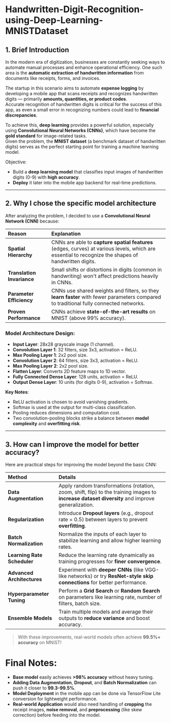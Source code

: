 # Handwritten-Digit-Recognition-using-Deep-Learning-MNISTDataset

## 1. **Brief Introduction**

In the modern era of digitization, businesses are constantly seeking ways to automate manual processes and enhance operational efficiency. One such area is the **automatic extraction of handwritten information** from documents like receipts, forms, and invoices.

The startup in this scenario aims to automate **expense logging** by developing a mobile app that scans receipts and recognizes handwritten digits — primarily **amounts, quantities, or product codes**.  
Accurate recognition of handwritten digits is critical for the success of this app, as even a small error in recognizing numbers could lead to **financial discrepancies**.

To achieve this, **deep learning** provides a powerful solution, especially using **Convolutional Neural Networks (CNNs)**, which have become the **gold standard** for image-related tasks.  
Given the problem, the **MNIST dataset** (a benchmark dataset of handwritten digits) serves as the perfect starting point for training a machine learning model.

 Objective:  
- Build a **deep learning model** that classifies input images of handwritten digits (0-9) with **high accuracy**.
- **Deploy** it later into the mobile app backend for real-time predictions.

---

## 2. **Why I chose the specific model architecture**

After analyzing the problem, I decided to use a **Convolutional Neural Network (CNN)** because:

| Reason | Explanation |
|:-------|:------------|
| **Spatial Hierarchy** | CNNs are able to **capture spatial features** (edges, curves) at various levels, which are essential to recognize the shapes of handwritten digits. |
| **Translation Invariance** | Small shifts or distortions in digits (common in handwriting) won't affect predictions heavily in CNNs. |
| **Parameter Efficiency** | CNNs use shared weights and filters, so they **learn faster** with fewer parameters compared to traditional fully connected networks. |
| **Proven Performance** | CNNs achieve **state-of-the-art results** on MNIST (above 99% accuracy). |

###  Model Architecture Design:

- **Input Layer**: 28x28 grayscale image (1 channel).
- **Convolution Layer 1**: 32 filters, size 3x3, activation = ReLU.
- **Max Pooling Layer 1**: 2x2 pool size.
- **Convolution Layer 2**: 64 filters, size 3x3, activation = ReLU.
- **Max Pooling Layer 2**: 2x2 pool size.
- **Flatten Layer**: Converts 2D feature maps to 1D vector.
- **Fully Connected Dense Layer**: 128 units, activation = ReLU.
- **Output Dense Layer**: 10 units (for digits 0-9), activation = Softmax.

 **Key Notes**:
- ReLU activation is chosen to avoid vanishing gradients.
- Softmax is used at the output for multi-class classification.
- Pooling reduces dimensions and computation cost.
- Two convolution-pooling blocks strike a balance between **model complexity** and **overfitting risk**.

---

## 3. **How can I improve the model for better accuracy?**

Here are practical steps for improving the model beyond the basic CNN:

| Method | Details |
|:-------|:--------|
| **Data Augmentation** | Apply random transformations (rotation, zoom, shift, flip) to the training images to **increase dataset diversity** and improve generalization. |
| **Regularization** | Introduce **Dropout layers** (e.g., dropout rate = 0.5) between layers to prevent **overfitting**. |
| **Batch Normalization** | Normalize the inputs of each layer to stabilize learning and allow higher learning rates. |
| **Learning Rate Scheduler** | Reduce the learning rate dynamically as training progresses for **finer convergence**. |
| **Advanced Architectures** | Experiment with **deeper CNNs** (like VGG-like networks) or try **ResNet-style skip connections** for better performance. |
| **Hyperparameter Tuning** | Perform a **Grid Search** or **Random Search** on parameters like learning rate, number of filters, batch size. |
| **Ensemble Models** | Train multiple models and average their outputs to **reduce variance** and boost accuracy. |

> With these improvements, real-world models often achieve **99.5%+ accuracy** on MNIST!


#  Final Notes:

- **Base model** easily achieves **>98% accuracy** without heavy tuning.
- **Adding Data Augmentation**, **Dropout**, and **Batch Normalization** can push it closer to **99.3-99.5%**.
- **Model Deployment** in the mobile app can be done via TensorFlow Lite conversion for lightweight performance.
- **Real-world Application** would also need handling of **cropping** the receipt images, **noise removal**, and **preprocessing** (like skew correction) before feeding into the model.

